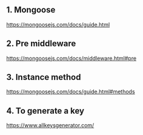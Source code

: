 ## 1. Mongoose
https://mongoosejs.com/docs/guide.html

## 2. Pre middleware
https://mongoosejs.com/docs/middleware.html#pre

## 3. Instance method
https://mongoosejs.com/docs/guide.html#methods

## 4. To generate a key
https://www.allkeysgenerator.com/
